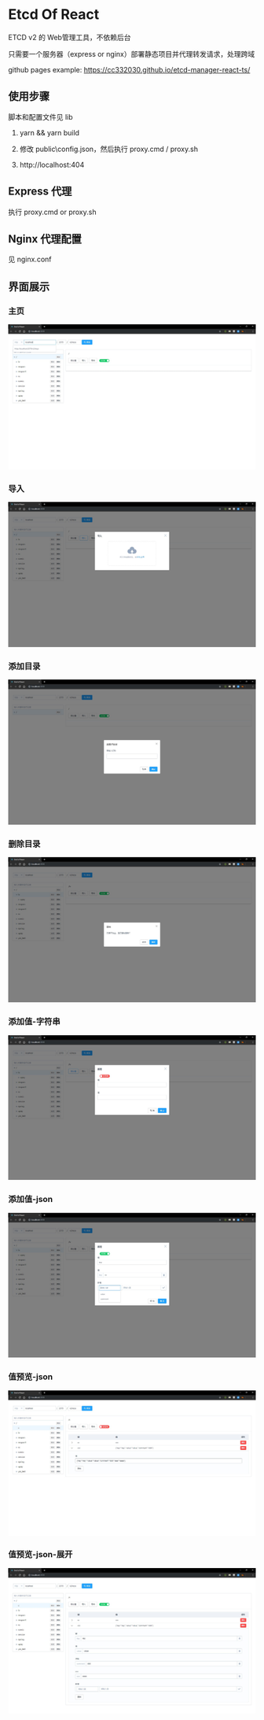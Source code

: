 
# Etcd Of React

ETCD v2 的 Web管理工具，不依赖后台

只需要一个服务器（express or nginx）部署静态项目并代理转发请求，处理跨域

github pages example: https://cc332030.github.io/etcd-manager-react-ts/

## 使用步骤

脚本和配置文件见 lib

1. yarn && yarn build

2. 修改 public\config.json，然后执行 proxy.cmd / proxy.sh

3. http://localhost:404

## Express 代理

执行 proxy.cmd or proxy.sh

## Nginx 代理配置
见 nginx.conf

## 界面展示

### 主页
![主页](.readme_images/主页.jpg)

### 导入
![导入](.readme_images/导入.jpg)

### 添加目录
![添加目录](.readme_images/添加目录.jpg)

### 删除目录
![删除目录](.readme_images/删除目录.jpg)

### 添加值-字符串
![添加值](.readme_images/添加值-字符串.jpg)

### 添加值-json
![添加值](.readme_images/添加值-json.jpg)

### 值预览-json
![值预览](.readme_images/值预览-json.jpg)

### 值预览-json-展开
![值预览](.readme_images/值预览-json-展开.jpg)
